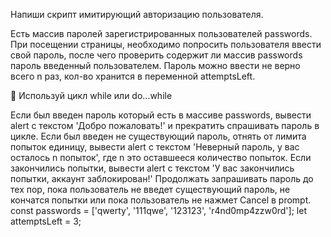 Напиши скрипт имитирующий авторизацию пользователя.

Есть массив паролей зарегистрированных пользователей passwords. При посещении страницы, необходимо попросить пользователя ввести свой пароль, после чего проверить содержит ли массив passwords пароль введенный пользователем. Пароль можно ввести не верно всего n раз, кол-во хранится в переменной attemptsLeft.

🔔 Используй цикл while или do...while

Если был введен пароль который есть в массиве passwords, вывести alert с текстом 'Добро пожаловать!' и прекратить спрашивать пароль в цикле.
Если был введен не существующий пароль, отнять от лимита попыток единицу, вывести alert с текстом 'Неверный пароль, у вас осталось n попыток', где n это оставшееся количество попыток.
Если закончились попытки, вывести alert с текстом 'У вас закончились попытки, аккаунт заблокирован!'
Продолжать запрашивать пароль до тех пор, пока пользователь не введет существующий пароль, не кончатся попытки или пока пользователь не нажмет Cancel в prompt.
const passwords = ['qwerty', '111qwe', '123123', 'r4nd0mp4zzw0rd'];
let attemptsLeft = 3;